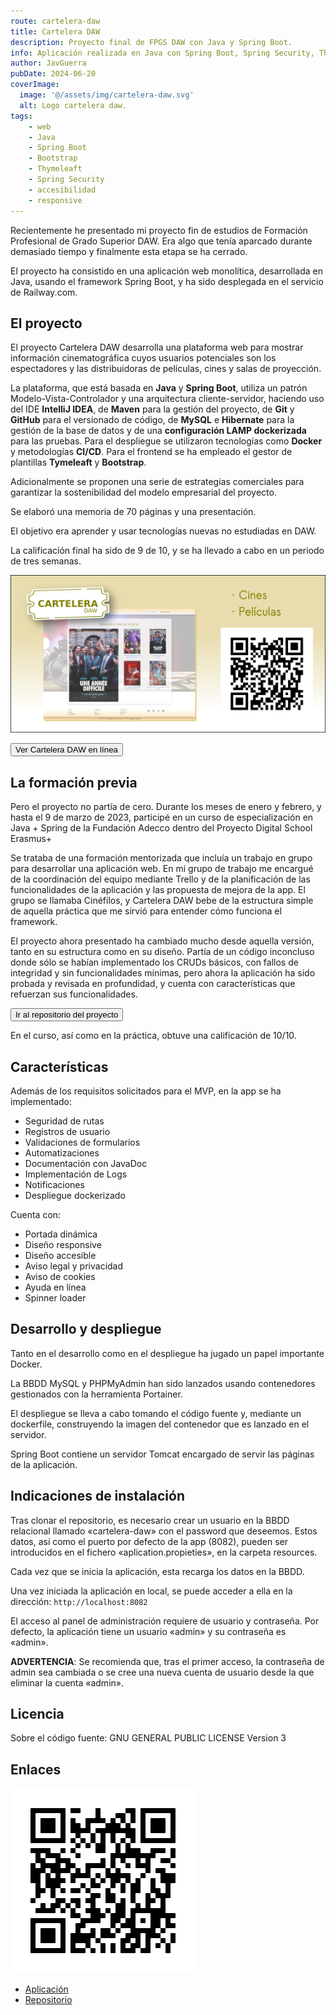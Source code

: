 ```yaml
---
route: cartelera-daw
title: Cartelera DAW
description: Proyecto final de FPGS DAW con Java y Spring Boot.
info: Aplicación realizada en Java con Spring Boot, Spring Security, Thymeleaft y Bootstrap, que fue desplegada con Docker.
author: JavGuerra
pubDate: 2024-06-20
coverImage:
  image: '@/assets/img/cartelera-daw.svg'
  alt: Logo cartelera daw.
tags: 
    - web
    - Java
    - Spring Boot
    - Bootstrap
    - Thymeleaft
    - Spring Security
    - accesibilidad
    - responsive
---
```


Recientemente he presentado mi proyecto fin de estudios de Formación Profesional de Grado Superior DAW. Era algo que tenía aparcado durante demasiado tiempo y finalmente esta etapa se ha cerrado.

El proyecto  ha consistido en una aplicación web monolítica, desarrollada en Java, usando el framework Spring Boot, y ha sido desplegada en el servicio de Railway.com.

## El proyecto

El proyecto Cartelera DAW desarrolla una plataforma web para mostrar información cinematográfica cuyos usuarios potenciales son los espectadores y las distribuidoras de películas, cines y salas de proyección.

La plataforma, que está basada en **Java** y **Spring Boot**, utiliza un patrón Modelo-Vista-Controlador y una arquitectura cliente-servidor, haciendo uso del IDE **IntelliJ IDEA**, de **Maven** para la gestión del proyecto, de **Git** y **GitHub** para el versionado de código, de **MySQL** e **Hibernate** para la gestión de la base de datos y de una **configuración LAMP dockerizada** para las pruebas. Para el despliegue se utilizaron tecnologías como **Docker** y metodologías **CI/CD**. Para el frontend se ha empleado el gestor de plantillas **Tymeleaft** y **Bootstrap**.

Adicionalmente se proponen una serie de estrategias comerciales para garantizar la sostenibilidad del modelo empresarial del proyecto.

Se elaboró una memoria de 70 páginas y una presentación.

El objetivo era aprender y usar tecnologías nuevas no estudiadas en DAW.

La calificación final ha sido de 9 de 10, y se ha llevado a cabo en un periodo de tres semanas.

![Pantalla Cartelera DAW](https://raw.githubusercontent.com/JavGuerra/cartelera-daw/main/src/main/resources/static/img/banner.png)

[<button>Ver Cartelera DAW en línea</button>](https://cartelera-daw.up.railway.app/)

## La formación previa

Pero el proyecto no partía de cero. Durante los meses de enero y febrero, y hasta el 9 de marzo de 2023, participé en un curso de especialización en Java + Spring de la Fundación Adecco dentro del Proyecto Digital School Erasmus+

Se trataba de una formación mentorizada que incluía un trabajo en grupo para desarrollar una aplicación web. En mi grupo de trabajo me encargué de la coordinación del equipo mediante Trello y de la planificación de las funcionalidades de la aplicación y las propuesta de mejora de la app. El grupo se llamaba Cinéfilos, y Cartelera DAW bebe de la estructura simple de aquella práctica que me sirvió para entender cómo funciona el framework.

El proyecto ahora presentado ha cambiado mucho desde aquella versión, tanto en su estructura como en su diseño. Partía de un código inconcluso donde sólo se habían implementado los CRUDs básicos, con fallos de integridad y sin funcionalidades mínimas, pero ahora la aplicación ha sido probada y revisada en profundidad, y cuenta con características que refuerzan sus funcionalidades. 

[<button>Ir al repositorio del proyecto</button>](https://github.com/JavGuerra/cartelera-daw)

En el curso, así como en la práctica, obtuve una calificación de 10/10.

## Características

Además de los requisitos solicitados para el MVP, en la app se ha implementado:

- Seguridad de rutas  
- Registros de usuario  
- Validaciones de formularios  
- Automatizaciones  
- Documentación con JavaDoc  
- Implementación de Logs  
- Notificaciones
- Despliegue dockerizado

Cuenta con:

- Portada dinámica 
- Diseño responsive  
- Diseño accesible   
- Aviso legal y privacidad 
- Aviso de cookies 
- Ayuda en línea
- Spinner loader
 

## Desarrollo y despliegue

Tanto en el desarrollo como en el despliegue ha jugado un papel importante Docker.

La BBDD MySQL y PHPMyAdmin han sido lanzados usando contenedores gestionados con la herramienta Portainer.

El despliegue se lleva a cabo tomando el código fuente y, mediante un dockerfile, construyendo la imagen del contenedor que es lanzado en el servidor.

Spring Boot contiene un servidor Tomcat encargado de servir las páginas de la aplicación.

## Indicaciones de instalación

Tras clonar el repositorio, es necesario crear un usuario en la BBDD relacional llamado «cartelera-daw» con el password que deseemos. Estos datos, así como el puerto por defecto de la app (8082), pueden ser introducidos en el fichero «aplication.propieties», en la carpeta resources.

Cada vez que se inicia la aplicación, esta recarga los datos en la BBDD.

Una vez iniciada la aplicación en local, se puede acceder a ella en la dirección: `http://localhost:8082`

El acceso al panel de administración requiere de usuario y contraseña. Por defecto, la aplicación tiene un usuario «admin» y su contraseña es «admin».

**ADVERTENCIA**: Se recomienda que, tras el primer acceso, la contraseña de admin sea cambiada o se cree una nueva cuenta de usuario desde la que eliminar la cuenta «admin».

## Licencia

Sobre el código fuente: GNU GENERAL PUBLIC LICENSE Version 3

## Enlaces

![QR enlace a la Aplicación](https://raw.githubusercontent.com/JavGuerra/cartelera-daw/a79cd41c51299dd3897d989ea8e045ea5f894ac7/src/main/resources/static/img/qr-app.svg)

- [Aplicación](https://cartelera-daw.up.railway.app/)
- [Repositorio](https://github.com/JavGuerra/cartelera-daw)  
 
